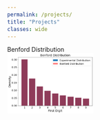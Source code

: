 ```yaml
---
permalink: /projects/
title: "Projects"
classes: wide
---
```


Benford Distribution<br />
[<img src="/assets/images/output_7_0.png" alt="drawing" width="200"/>](https://johnmcgrane.github.io/projects/benford/)

